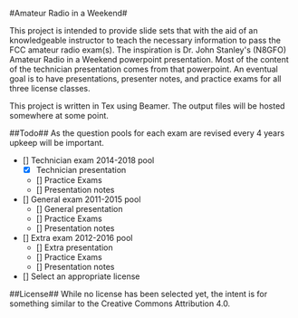 #Amateur Radio in a Weekend#

This project is intended to provide slide sets that with the aid of an knowledgeable instructor to teach the necessary information to pass the FCC amateur radio exam(s). The inspiration is Dr. John Stanley's (N8GFO) Amateur Radio in a Weekend powerpoint presentation. Most of the content of the technician presentation comes from that powerpoint. An eventual goal is to have presentations, presenter notes, and practice exams for all three license classes.

This project is written in Tex using Beamer. The output files will be hosted somewhere at some point.

##Todo##
As the question pools for each exam are revised every 4 years upkeep will be important.
- [] Technician exam 2014-2018 pool
	- [x] Technician presentation
	- [] Practice Exams
	- [] Presentation notes
- [] General exam 2011-2015 pool
	- [] General presentation
	- [] Practice Exams
	- [] Presentation notes
- [] Extra exam 2012-2016 pool
	- [] Extra presentation
	- [] Practice Exams
	- [] Presentation notes
- [] Select an appropriate license

##License##
While no license has been selected yet, the intent is for something similar to the Creative Commons Attribution 4.0.

